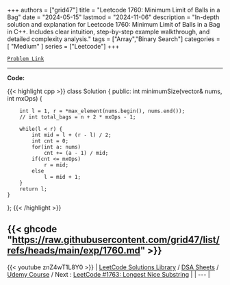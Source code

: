 
+++
authors = ["grid47"]
title = "Leetcode 1760: Minimum Limit of Balls in a Bag"
date = "2024-05-15"
lastmod = "2024-11-06"
description = "In-depth solution and explanation for Leetcode 1760: Minimum Limit of Balls in a Bag in C++. Includes clear intuition, step-by-step example walkthrough, and detailed complexity analysis."
tags = ["Array","Binary Search"]
categories = [
    "Medium"
]
series = ["Leetcode"]
+++



[`Problem Link`](https://leetcode.com/problems/minimum-limit-of-balls-in-a-bag/description/)

---
**Code:**

{{< highlight cpp >}}
class Solution {
public:
    int minimumSize(vector<int>& nums, int mxOps) {
        
        int l = 1, r = *max_element(nums.begin(), nums.end());
        // int total_bags = n + 2 * mxOps - 1;
        
        while(l < r) {
            int mid = l + (r - l) / 2;
            int cnt = 0;
            for(int a: nums)
                cnt += (a - 1) / mid;
            if(cnt <= mxOps)
                r = mid;
            else
                l = mid + 1;
        }
        return l;
    }
};
{{< /highlight >}}

{{< ghcode "https://raw.githubusercontent.com/grid47/list/refs/heads/main/exp/1760.md" >}}
---
{{< youtube znZ4wT1L8Y0 >}}
| [LeetCode Solutions Library](https://grid47.xyz/leetcode/) / [DSA Sheets](https://grid47.xyz/sheets/) / [Udemy Course](https://grid47.xyz/courses/) / Next : [LeetCode #1763: Longest Nice Substring](https://grid47.xyz/posts/leetcode-1763-longest-nice-substring-solution/) |
| --- |
